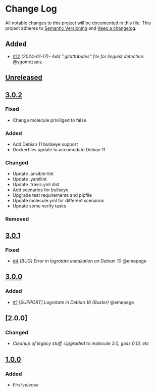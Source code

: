 # Change Log

All notable changes to this project will be documented in this file.
This project adheres to [Semantic Versioning](http://semver.org/) and [Keep a changelog](https://github.com/olivierlacan/keep-a-changelog).

## Added
- *[#12](https://github.com/idealista/logrotate_role/pull/12) (2024-01-17)- Add ".gitattributes" file for linguist detection.* @ygomezsaiz

## [Unreleased](https://github.com/idealista/logrotate_role/tree/develop)

<!-- ### Fixed

### Added

### Changed

### Removed -->

## [3.0.2](https://github.com/idealista/logrotate_role/tree/3.0.2)

### Fixed

- Change molecule priviliged to false

### Added

- Add Debian 11 bullseye support
- Dockerfiles update to accomodate Debian 11

### Changed

- Update .ansible-lint
- Update .yamllint
- Update .travis.yml dist
- Add scenarios for bullseye
- Upgrade test requirements and pipfile
- Update molecule.yml for different scenarios
- Update some verify tasks

### Removed

## [3.0.1](https://github.com/idealista/logrotate_role/tree/3.0.1)
### Fixed

- *[#4](https://github.com/idealista/logrotate_role/issues/4) [BUG] Error in logrotate installation on Debian 10* @emepege
## [3.0.0](https://github.com/idealista/logrotate_role/tree/3.0.0)
### Added

- *[#1](https://github.com/idealista/logrotate_role/issues/1) [SUPPORT] Logrotate in Debian 10 (Buster)* @emepege

## [2.0.0]

### Changed

- *Cleanup of legacy stuff. Upgraded to molecule 3.0, goss 0.13, etc*

## [1.0.0]

### Added

- *First release*

[Unreleased]: http://git/projects/AS/repos/logrotate_role/compare/commits?targetBranch=refs/heads/master&sourceBranch=refs/heads/develop
[1.0.0]: http://git/projects/AS/repos/logrotate_role/compare/commits?sourceBranch=refs/tags/1.0.0&targetBranch=refs/tags/1.0.0

